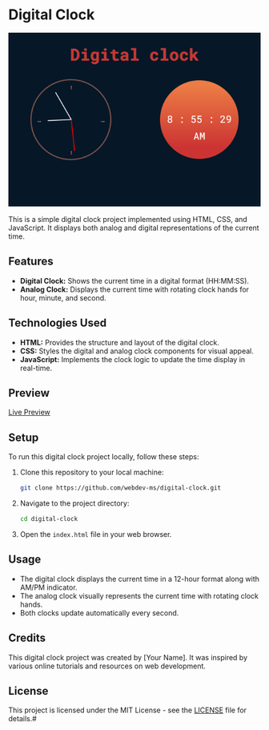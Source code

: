 # Digital Clock

![Digital Clock](<digital clock image.png>)

This is a simple digital clock project implemented using HTML, CSS, and JavaScript. It displays both analog and digital representations of the current time.

## Features

- **Digital Clock:** Shows the current time in a digital format (HH:MM:SS).
- **Analog Clock:** Displays the current time with rotating clock hands for hour, minute, and second.

## Technologies Used

- **HTML:** Provides the structure and layout of the digital clock.
- **CSS:** Styles the digital and analog clock components for visual appeal.
- **JavaScript:** Implements the clock logic to update the time display in real-time.

## Preview

[Live Preview](https://webdev-ms.github.io/digital-clock/)

## Setup

To run this digital clock project locally, follow these steps:

1. Clone this repository to your local machine:

    ```bash
    git clone https://github.com/webdev-ms/digital-clock.git
    ```

2. Navigate to the project directory:

    ```bash
    cd digital-clock
    ```

3. Open the `index.html` file in your web browser.

## Usage

- The digital clock displays the current time in a 12-hour format along with AM/PM indicator.
- The analog clock visually represents the current time with rotating clock hands.
- Both clocks update automatically every second.

## Credits

This digital clock project was created by [Your Name]. It was inspired by various online tutorials and resources on web development.

## License

This project is licensed under the MIT License - see the [LICENSE](LICENSE) file for details.#
